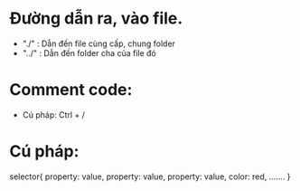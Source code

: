 # Đường dẫn ra, vào file.
-  "./" : Dẫn đến file cùng cấp, chung folder
- "../" : Dẫn đến folder cha của file đó

# Comment code:
- Cú pháp: Ctrl + / 

# Cú pháp:
selector{
    property: value,
    property: value,
    property: value,
    color: red,
    .......
}